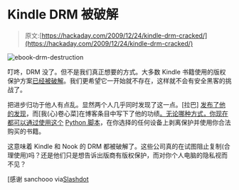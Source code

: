 # Kindle DRM 被破解

> 原文:[https://hackaday.com/2009/12/24/kindle-drm-cracked/](https://hackaday.com/2009/12/24/kindle-drm-cracked/)

![](../Images/d9f1c061820780addcd383ed7ef2e21e.png "ebook-drm-destruction")

叮咚，DRM 没了。但不是我们真正想要的方式。大多数 Kindle 书籍使用的版权保护方案[已经被破解](http://www.theregister.co.uk/2009/12/23/amazon_kindle_hacked/)。我们更希望它一开始就不存在，这样就不会有安全黑客的挑战了。

把进步归功于他人有点乱。显然两个人几乎同时发现了这一点。[拉巴] [发布了他的发现](http://translate.google.com/translate?hl=en&sl=iw&tl=en&u=http%3A%2F%2Fforums.hacking.org.il%2Fviewtopic.php%3Ft%3D6670)，而[我(心)卷心菜]在博客条目中写下了他的功绩[。无论哪种方式，你现在都可以通过使用这个](http://translate.googleusercontent.com/translate_c?hl=en&sl=iw&tl=en&u=http://i-u2665-cabbages.blogspot.com/2009/12/circumventing-kindle-for-pc-drm.html&rurl=translate.google.com&twu=1&usg=ALkJrhiqYWNYa1O3KK1Oo8WatEOOLkpfAQ) [Python 脚本](http://pastie.org/753699)，在你选择的任何设备上剥离保护并使用你合法购买的书籍。

这意味着 Kindle 和 Nook 的 DRM 都被破解了。这些公司真的在试图阻止复制(合理使用)吗？还是他们只是想告诉出版商有版权保护，而对你个人电脑的隐私视而不见？

[感谢 sanchooo via[Slashdot](http://yro.slashdot.org/story/09/12/23/028215/Amazon-Kindle-Proprietary-Format-Broken)